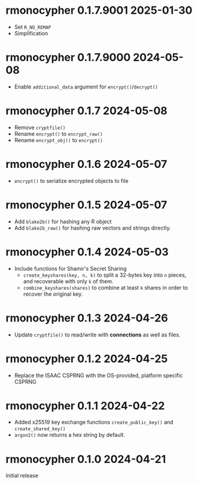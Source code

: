 
# rmonocypher 0.1.7.9001 2025-01-30

* Set `R_NO_REMAP`
* Simplification

# rmonocypher 0.1.7.9000 2024-05-08

* Enable `additional_data` argument for `encrypt()`/`decrypt()`

# rmonocypher 0.1.7  2024-05-08

* Remove `cryptfile()`
* Rename `encrypt()` to `encrypt_raw()`
* Rename `encrypt_obj()` to `encrypt()`

# rmonocypher 0.1.6  2024-05-07

* `encrypt()` to serialize encrypted objects to file

# rmonocypher 0.1.5  2024-05-07

* Add `blake2b()` for hashing any R object
* Add `blake2b_raw()` for hashing raw vectors and strings directly.

# rmonocypher 0.1.4  2024-05-03

* Include functions for Shamir's Secret Sharing
    * `create_keyshares(key, n, k)` to split a 32-bytes key into `n` pieces, 
       and recoverable with only `k` of them.
    * `combine_keyshares(shares)` to combine at least `k` shares in order 
      to recover the original key.

# rmonocypher 0.1.3  2024-04-26

* Update `cryptfile()` to read/write with **connections** as well as files.

# rmonocypher 0.1.2  2024-04-25

* Replace the ISAAC CSPRNG with the OS-provided, platform specific CSPRNG

# rmonocypher 0.1.1  2024-04-22

* Added x25519 key exchange functions `create_public_key()` and 
  `create_shared_key()`
* `argon2()` now returns a hex string by default.

# rmonocypher 0.1.0  2024-04-21

Initial release
